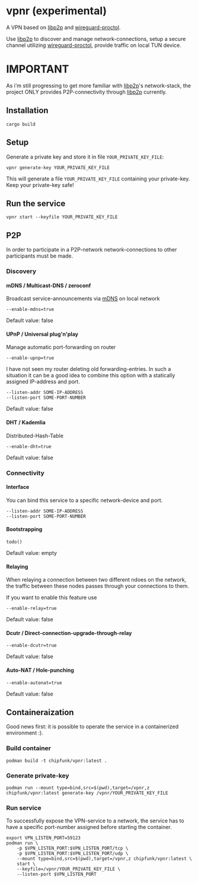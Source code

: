 # vpnr (experimental)

A VPN based on [libp2p](https://www.libp2p.io/) and [wireguard-proctol](https://www.wireguard.com/).

Use [libp2p](https://www.libp2p.io/) to discover and manage network-connections, setup a secure channel utilizing [wireguard-proctol](https://www.wireguard.com/), provide traffic on local TUN device.


# IMPORTANT

As i'm still progressing to get more familiar with [libp2p](https://www.libp2p.io/)'s network-stack, the project ONLY provides P2P-connectivity through [libp2p](https://www.libp2p.io/) currently.


## Installation

	cargo build


## Setup

Generate a private key and store it in file `YOUR_PRIVATE_KEY_FILE`:

    vpnr generate-key YOUR_PRIVATE_KEY_FILE


This will generate a file `YOUR_PRIVATE_KEY_FILE` containing your private-key. Keep your private-key safe!


## Run the service

   	vpnr start --keyfile YOUR_PRIVATE_KEY_FILE


## P2P

In order to participate in a P2P-network network-connections to other participants must be made.



### Discovery


#### mDNS / Multicast-DNS / zeroconf

Broadcast service-announcements via [mDNS](https://datatracker.ietf.org/doc/html/rfc6762) on local network

	--enable-mdns=true


Default value: false


#### UPnP / Universal plug'n'play

Manage automatic port-forwarding on router

	--enable-upnp=true


I have not seen my router deleting old forwarding-entries. In such a situation it can be a good idea to combine this option with a statically assigned IP-address and port.

	--listen-addr SOME-IP-ADDRESS
	--listen-port SOME-PORT-NUMBER


Default value: false


#### DHT / Kademlia

Distributed-Hash-Table

	--enable-dht=true


Default value: false


### Connectivity


#### Interface

You can bind this service to a specific network-device and port.

	--listen-addr SOME-IP-ADDRESS
	--listen-port SOME-PORT-NUMBER


#### Bootstrapping

	todo()


Default value: empty


#### Relaying

When relaying a connection between two different ndoes on the network, the traffic between these nodes passes through your connections to them.

If you want to enable this feature use

	--enable-relay=true


Default value: false


#### Dcutr / Direct-connection-upgrade-through-relay

	--enable-dcutr=true


Default value: false


#### Auto-NAT / Hole-punching

	--enable-autonat=true


Default value: false


## Containeraization

Good news first: it is possible to operate the service in a containerized environment :).


### Build container

	podman build -t chipfunk/vpnr:latest .


### Generate private-key

	podman run --mount type=bind,src=$(pwd),target=/vpnr,z chipfunk/vpnr:latest generate-key /vpnr/YOUR_PRIVATE_KEY_FILE


### Run service

To successfully expose the VPN-service to a network, the service has to have a specific port-number assigned before starting the container.

	export VPN_LISTEN_PORT=59123
	podman run \
		-p $VPN_LISTEN_PORT:$VPN_LISTEN_PORT/tcp \
		-p $VPN_LISTEN_PORT:$VPN_LISTEN_PORT/udp \
		--mount type=bind,src=$(pwd),target=/vpnr,z chipfunk/vpnr:latest \
		start \
		--keyfile=/vpnr/YOUR_PRIVATE_KEY_FILE \
		--listen-port $VPN_LISTEN_PORT

